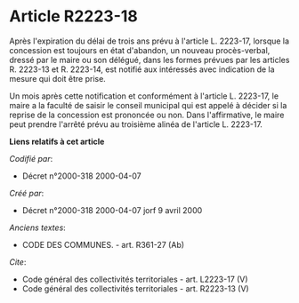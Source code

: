 # Article R2223-18

Après l'expiration du délai de trois ans prévu à l'article L. 2223-17, lorsque la concession est toujours en état d'abandon,
un nouveau procès-verbal, dressé par le maire ou son délégué, dans les formes prévues par les articles R. 2223-13 et R.
2223-14, est notifié aux intéressés avec indication de la mesure qui doit être prise. 

Un mois après cette notification et conformément à l'article L. 2223-17, le maire a la faculté de saisir le conseil municipal
qui est appelé à décider si la reprise de la concession est prononcée ou non. Dans l'affirmative, le maire peut prendre
l'arrêté prévu au troisième alinéa de l'article L. 2223-17.

**Liens relatifs à cet article**

_Codifié par_:

  - Décret n°2000-318 2000-04-07

_Créé par_:

  - Décret n°2000-318 2000-04-07 jorf 9 avril 2000

_Anciens textes_:

  - CODE DES COMMUNES. - art. R361-27 (Ab)

_Cite_:

  - Code général des collectivités territoriales - art. L2223-17 (V)
  - Code général des collectivités territoriales - art. R2223-13 (V)
